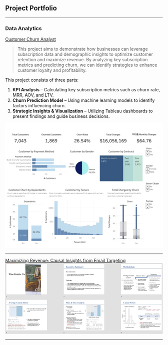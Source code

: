 ## Project Portfolio

---

### Data Analytics
[Customer Churn Analyst](pdf/Customer.html)
> This project aims to demonstrate how businesses can leverage subscription data and demographic insights to optimize customer retention and maximize revenue. By analyzing key subscription metrics and predicting churn, we can identify strategies to enhance customer loyalty and profitability.  

This project consists of three parts:  
1) **KPI Analysis** – Calculating key subscription metrics such as churn rate, MRR, AOV, and LTV.  
2) **Churn Prediction Model** – Using machine learning models to identify factors influencing churn.  
3) **Strategic Insights & Visualization** – Utilizing Tableau dashboards to present findings and guide business decisions.  
<img src="images/Customer.jpeg"/>

---
[Maximizing Revenue: Causal Insights from Email Targeting](pdf/Retailer.html)
<img src="images/Retailer.jpeg"/>

---



